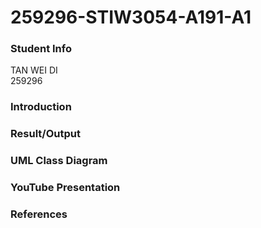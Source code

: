 # 259296-STIW3054-A191-A1
### Student Info  
TAN WEI DI  
259296

### Introduction  

### Result/Output  
### UML Class Diagram  
### YouTube Presentation  
### References  
